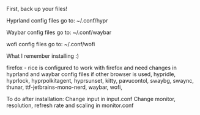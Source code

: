 First, back up your files!

Hyprland config files go to:
~/.conf/hypr

Waybar config files go to:
~/.conf/waybar

wofi config files go to:
~/.conf/wofi


What I remember installing :)


firefox - rice is configured to work with firefox and need changes in hyprland and waybar config files if other browser is used,
hypridle,
hyprlock,
hyprpolkitagent,
hyprsunset,
kitty,
pavucontol,
swaybg,
swaync,
thunar,
ttf-jetbrains-mono-nerd,
waybar,
wofi,

To do after installation:
Change input in input.conf
Change monitor, resolution, refresh rate and scaling in monitor.conf
